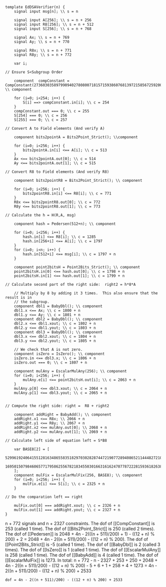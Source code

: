 ```
template EdDSAVerifier(n) {
    signal input msg[n]; \\ s = n

    signal input A[256]; \\ s = n + 256
    signal input R8[256]; \\ s = n + 512
    signal input S[256]; \\ s = n + 768

    signal Ax; \\ s = n + 769
    signal Ay; \\ s = n + 770

    signal R8x; \\ s = n + 771
    signal R8y; \\ s = n + 772

    var i;

// Ensure S<Subgroup Order

    component  compConstant = CompConstant(2736030358979909402780800718157159386076813972158567259200215660948447373040); \\ component

    for (i=0; i<254; i++) {
        S[i] ==> compConstant.in[i]; \\ c = 254
    }
    compConstant.out === 0; \\ c = 255
    S[254] === 0; \\ c = 256
    S[255] === 0; \\ c = 257

// Convert A to Field elements (And verify A)

    component bits2pointA = Bits2Point_Strict(); \\component

    for (i=0; i<256; i++) {
        bits2pointA.in[i] <== A[i]; \\ c = 513
    }
    Ax <== bits2pointA.out[0]; \\ c = 514
    Ay <== bits2pointA.out[1]; \\ c = 515

// Convert R8 to Field elements (And verify R8)

    component bits2pointR8 = Bits2Point_Strict(); \\ component

    for (i=0; i<256; i++) {
        bits2pointR8.in[i] <== R8[i]; \\ c = 771
    }
    R8x <== bits2pointR8.out[0]; \\ c = 772
    R8y <== bits2pointR8.out[1]; \\ c = 773

// Calculate the h = H(R,A, msg)

    component hash = Pedersen(512+n); \\ component

    for (i=0; i<256; i++) {
        hash.in[i] <== R8[i]; \\ c = 1285
        hash.in[256+i] <== A[i]; \\ c = 1797
    }
    for (i=0; i<n; i++) {
        hash.in[512+i] <== msg[i]; \\ c = 1797 + n
    }

    component point2bitsH = Point2Bits_Strict(); \\ component
    point2bitsH.in[0] <== hash.out[0]; \\ c = 1798 + n
    point2bitsH.in[1] <== hash.out[1]; \\ c = 1799 + n

// Calculate second part of the right side:  right2 = h*8*A

    // Multiply by 8 by adding it 3 times.  This also ensure that the result is in
    // the subgroup.
    component dbl1 = BabyDbl(); \\ component
    dbl1.x <== Ax; \\ c = 1800 + n
    dbl1.y <== Ay; \\ c = 1801 + n
    component dbl2 = BabyDbl(); \\ component
    dbl2.x <== dbl1.xout; \\ c = 1802 + n
    dbl2.y <== dbl1.yout; \\ c = 1803 + n
    component dbl3 = BabyDbl(); \\ component
    dbl3.x <== dbl2.xout; \\ c = 1804 + n
    dbl3.y <== dbl2.yout; \\ c = 1805 + n

    // We check that A is not zero.
    component isZero = IsZero(); \\ component
    isZero.in <== dbl3.x; \\ c = 1806 + n
    isZero.out === 0; \\ c = 1807 + n

    component mulAny = EscalarMulAny(256); \\ component
    for (i=0; i<256; i++) {
        mulAny.e[i] <== point2bitsH.out[i]; \\ c = 2063 + n
    }
    mulAny.p[0] <== dbl3.xout; \\ c = 2064 + n
    mulAny.p[1] <== dbl3.yout; \\ c = 2065 + n


// Compute the right side: right =  R8 + right2

    component addRight = BabyAdd(); \\ component
    addRight.x1 <== R8x; \\ 2066 + n
    addRight.y1 <== R8y; \\ 2067 + n 
    addRight.x2 <== mulAny.out[0]; \\ 2068 + n
    addRight.y2 <== mulAny.out[1]; \\ 2069 + n

// Calculate left side of equation left = S*B8

    var BASE8[2] = [
        5299619240641551281634865583518297030282874472190772894086521144482721001553,
        16950150798460657717958625567821834550301663161624707787222815936182638968203
    ];
    component mulFix = EscalarMulFix(256, BASE8); \\ component
    for (i=0; i<256; i++) {
        mulFix.e[i] <== S[i]; \\ c = 2325 + n
    }

// Do the comparation left == right

    mulFix.out[0] === addRight.xout; \\ c = 2326 + n
    mulFix.out[1] === addRight.yout; \\ c = 2327 + n
}
```

n + 772 signals and n + 2327 constraints. The dof of [[CompConstant]] is 253 (called 1 time). The dof of [[Bits2Point_Strict]] is 250 (called 2 times). The dof of [[Pedersen]] is 2048 + 4n - 2(((n + 511)/200) + 1) - ((12 + n) % 200) + 2 = 2048 + 4n - 2((n + 511)/200) - ((12 + n) % 200). The dof of [[Point2Bits_Strict]] is -5 (called 1 time). The dof of [[BabyDbl]] is 2 (called 3 times). The dof of [[IsZero]] is 1 (called 1 time). The dof of [[EscalarMulAny]] is 258 (called 1 time). The dof of [[BabyAdd]] is 4 (called 1 time). The dof of [[EscalarMulFix]] is 1273. In total: n + 772 - n - 2327 + 253 + 250 + 2048 + 4n - 2((n + 511)/200) - ((12 + n) % 200) - 5 + 6 + 1 + 258 + 4 + 1273 = 4n - 2((n + 511)/200) - ((12 + n) % 200) + 2533

`dof = 4n - 2((n + 511)/200) - ((12 + n) % 200) + 2533`